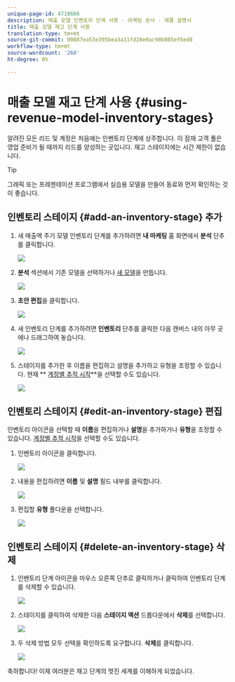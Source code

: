 ```yaml
---
unique-page-id: 4718666
description: 매출 모델 인벤토리 단계 사용 - 마케팅 문서 - 제품 설명서
title: 매출 모델 재고 단계 사용
translation-type: tm+mt
source-git-commit: 00887ea53e395bea3a11fd28e0ac98b085ef6ed8
workflow-type: tm+mt
source-wordcount: '268'
ht-degree: 0%

---
```



# 매출 모델 재고 단계 사용 {#using-revenue-model-inventory-stages}

알려진 모든 리드 및 계정은 처음에는 인벤토리 단계에 상주합니다. 이 잠재 고객 풀은 영업 준비가 될 때까지 리드를 양성하는 곳입니다. 재고 스테이지에는 시간 제한이 없습니다.

>[!TIP]
>
>그래픽 또는 프레젠테이션 프로그램에서 실습용 모델을 만들어 동료와 먼저 확인하는 것이 좋습니다.

## 인벤토리 스테이지 {#add-an-inventory-stage} 추가

1. 새 매출액 주기 모델 인벤토리 단계를 추가하려면 **내 마케팅** 홈 화면에서 **분석** 단추를 클릭합니다.

   ![](assets/image2015-4-27-11-3a54-3a41.png)

1. **분석** 섹션에서 기존 모델을 선택하거나 [새 모델](create-a-new-revenue-model.md)을 만듭니다.

   ![](assets/image2015-4-27-14-3a31-3a53.png)

1. **초안 편집**&#x200B;을 클릭합니다.

   ![](assets/image2015-4-27-12-3a10-3a49.png)

1. 새 인벤토리 단계를 추가하려면 **인벤토리** 단추를 클릭한 다음 캔버스 내의 아무 곳에나 드래그하여 놓습니다.

   ![](assets/image2015-4-28-13-3a9-3a37.png)

1. 스테이지를 추가한 후 이름을 편집하고 설명을 추가하고 유형을 조정할 수 있습니다. 현재 ** [계정별 추적 시작](start-tracking-by-account-in-the-revenue-modeler.md)**을 선택할 수도 있습니다.

   ![](assets/image2015-4-27-13-3a29-3a2.png)

## 인벤토리 스테이지 {#edit-an-inventory-stage} 편집

인벤토리 아이콘을 선택할 때 **이름**&#x200B;을 편집하거나 **설명**&#x200B;을 추가하거나 **유형**&#x200B;을 조정할 수 있습니다. [계정별 추적 시작](start-tracking-by-account-in-the-revenue-modeler.md)을 선택할 수도 있습니다.

1. 인벤토리 아이콘을 클릭합니다.

   ![](assets/image2015-4-27-15-3a55-3a10.png)

1. 내용을 편집하려면 **이름** 및 **설명** 필드 내부를 클릭합니다.

   ![](assets/image2015-4-27-13-3a34-3a58.png)

1. 편집할 **유형** 풀다운을 선택합니다.

   ![](assets/image2015-4-27-13-3a36-3a52.png)

## 인벤토리 스테이지 {#delete-an-inventory-stage} 삭제

1. 인벤토리 단계 아이콘을 마우스 오른쪽 단추로 클릭하거나 클릭하여 인벤토리 단계를 삭제할 수 있습니다.

   ![](assets/image2015-4-28-13-3a0-3a20.png)

1. 스테이지를 클릭하여 삭제한 다음 **스테이지 액션** 드롭다운에서 **삭제**&#x200B;를 선택합니다.

   ![](assets/image2015-4-28-13-3a1-3a17.png)

1. 두 삭제 방법 모두 선택을 확인하도록 요구합니다. **삭제**&#x200B;를 클릭합니다.

   ![](assets/image2015-4-28-13-3a5-3a26.png)

축하합니다! 이제 여러분은 재고 단계의 멋진 세계를 이해하게 되었습니다.
